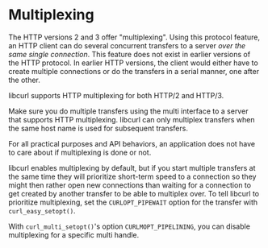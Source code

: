 # Multiplexing

The HTTP versions 2 and 3 offer "multiplexing". Using this protocol feature,
an HTTP client can do several concurrent transfers to a server *over the same
single connection*. This feature does not exist in earlier versions of the
HTTP protocol. In earlier HTTP versions, the client would either have to
create multiple connections or do the transfers in a serial manner, one after
the other.

libcurl supports HTTP multiplexing for both HTTP/2 and HTTP/3.

Make sure you do multiple transfers using the multi interface to a server that
supports HTTP multiplexing. libcurl can only multiplex transfers when the same
host name is used for subsequent transfers.

For all practical purposes and API behaviors, an application does not have
to care about if multiplexing is done or not.

libcurl enables multiplexing by default, but if you start multiple transfers
at the same time they will prioritize short-term speed to a connection so they
might then rather open new connections than waiting for a connection to get
created by another transfer to be able to multiplex over. To tell libcurl to
prioritize multiplexing, set the `CURLOPT_PIPEWAIT` option for the transfer
with `curl_easy_setopt()`.

With `curl_multi_setopt()`'s option `CURLMOPT_PIPELINING`, you can disable
multiplexing for a specific multi handle.
